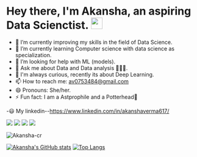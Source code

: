 # Hey there, I'm Akansha, an aspiring Data Scienctist. <img src="https://raw.githubusercontent.com/MartinHeinz/MartinHeinz/master/wave.gif" width="30px">

<!--
**Akansha-cr/Akansha-cr** is a ✨ _special_ ✨ repository because its `README.md` (this file) appears on your GitHub profile.

Here are some ideas to get you started: -->

- 🔭 I’m currently improving my skills in the field of Data Science.
- 🌱 I’m currently learning Computer science with data science as specialization.
- 🤔 I’m looking for help with ML (models).
- 💬 Ask me about Data and Data analysis 🙋‍♀️😊.
- 🤔 I'm always curious, recently its about Deep Learning.
- 📫 How to reach me: av0753484@gmail.com
- 😄 Pronouns: She/her.
- ⚡ Fun fact: I am a Astprophile and a Potterhead💮

-😃  My linkedin--https://www.linkedin.com/in/akanshaverma617/
<!-- badges -->

![](https://img.shields.io/badge/Code-Python-informational?style=flat&logo=python&logocolor=white&color=2bbc8a)
![](https://img.shields.io/badge/Code-R-informational?style=flat&logo=R&logocolor=white&color=2bbc8a)
![](https://img.shields.io/badge/OS-Windows-informational?style=flat&logo=Windows&logocolor=white&color=2bbc8a)
![](https://img.shields.io/badge/code-Cpp-informational?style=flat&logo=Cpp&logocolor=yellow&color=2bbc8a)
<p align="left"> <img src="https://komarev.com/ghpvc/?username=Akansha-cr" alt="Akansha-cr" /> </p>

<!-- cards -->

[![Akansha's GitHub stats](https://github-readme-stats.vercel.app/api?username=Akansha-cr&showicons=true&theme=radical)](https://github.com/Akansha-cr/github-readme-stats)
[![Top Langs](https://github-readme-stats.vercel.app/api/top-langs/?username=Akansha-cr&layout=compact&theme=radical)](https://github.com/Akansha-cr/github-readme-stats)
